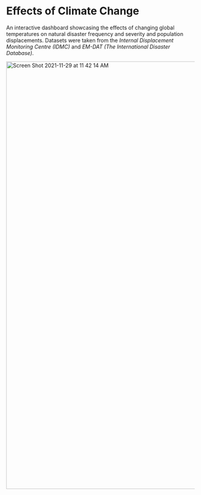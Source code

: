 <h1> Effects of Climate Change </h1>

An interactive dashboard showcasing the effects of changing global temperatures on natural disaster frequency and severity and population displacements.
Datasets were taken from the <i>Internal Displacement Monitoring Centre (IDMC) </i> and <i>EM-DAT (The International Disaster Database)</i>.

<img width="1143" alt="Screen Shot 2021-11-29 at 11 42 14 AM" src="https://user-images.githubusercontent.com/48578299/143924649-ac292277-36d9-4a21-bd06-366351467a79.png">
